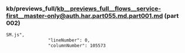 ### kb/previews_full/kb__previews_full__flows__service-first__master-only@auth.har.part055.md.part001.md (part 002)

```md
SM.js",
                "lineNumber": 0,
                "columnNumber": 105573
             
```

```
